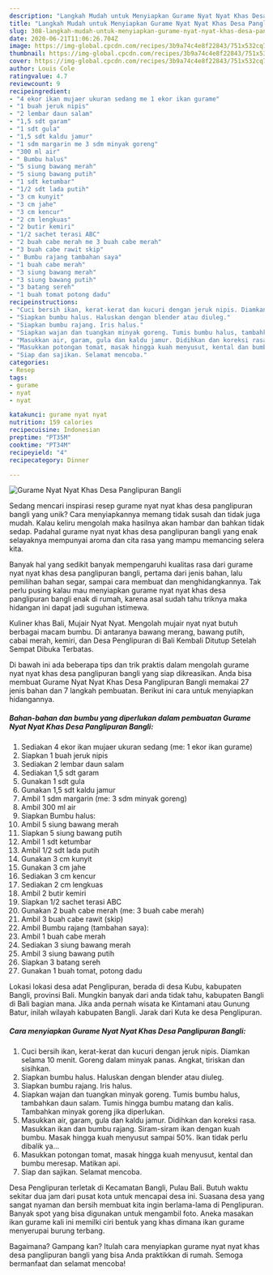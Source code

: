 ```yaml
---
description: "Langkah Mudah untuk Menyiapkan Gurame Nyat Nyat Khas Desa Panglipuran Bangli Anti Gagal"
title: "Langkah Mudah untuk Menyiapkan Gurame Nyat Nyat Khas Desa Panglipuran Bangli Anti Gagal"
slug: 308-langkah-mudah-untuk-menyiapkan-gurame-nyat-nyat-khas-desa-panglipuran-bangli-anti-gagal
date: 2020-06-21T11:06:26.704Z
image: https://img-global.cpcdn.com/recipes/3b9a74c4e8f22843/751x532cq70/gurame-nyat-nyat-khas-desa-panglipuran-bangli-foto-resep-utama.jpg
thumbnail: https://img-global.cpcdn.com/recipes/3b9a74c4e8f22843/751x532cq70/gurame-nyat-nyat-khas-desa-panglipuran-bangli-foto-resep-utama.jpg
cover: https://img-global.cpcdn.com/recipes/3b9a74c4e8f22843/751x532cq70/gurame-nyat-nyat-khas-desa-panglipuran-bangli-foto-resep-utama.jpg
author: Louis Cole
ratingvalue: 4.7
reviewcount: 9
recipeingredient:
- "4 ekor ikan mujaer ukuran sedang me 1 ekor ikan gurame"
- "1 buah jeruk nipis"
- "2 lembar daun salam"
- "1,5 sdt garam"
- "1 sdt gula"
- "1,5 sdt kaldu jamur"
- "1 sdm margarin me 3 sdm minyak goreng"
- "300 ml air"
- " Bumbu halus"
- "5 siung bawang merah"
- "5 siung bawang putih"
- "1 sdt ketumbar"
- "1/2 sdt lada putih"
- "3 cm kunyit"
- "3 cm jahe"
- "3 cm kencur"
- "2 cm lengkuas"
- "2 butir kemiri"
- "1/2 sachet terasi ABC"
- "2 buah cabe merah me 3 buah cabe merah"
- "3 buah cabe rawit skip"
- " Bumbu rajang tambahan saya"
- "1 buah cabe merah"
- "3 siung bawang merah"
- "3 siung bawang putih"
- "3 batang sereh"
- "1 buah tomat potong dadu"
recipeinstructions:
- "Cuci bersih ikan, kerat-kerat dan kucuri dengan jeruk nipis. Diamkan selama 10 menit. Goreng dalam minyak panas. Angkat, tiriskan dan sisihkan."
- "Siapkan bumbu halus. Haluskan dengan blender atau diuleg."
- "Siapkan bumbu rajang. Iris halus."
- "Siapkan wajan dan tuangkan minyak goreng. Tumis bumbu halus, tambahkan daun salam. Tumis hingga bumbu matang dan kalis. Tambahkan minyak goreng jika diperlukan."
- "Masukkan air, garam, gula dan kaldu jamur. Didihkan dan koreksi rasa. Masukkan ikan dan bumbu rajang. Siram-siram ikan dengan kuah bumbu. Masak hingga kuah menyusut sampai 50%. Ikan tidak perlu dibalik ya..."
- "Masukkan potongan tomat, masak hingga kuah menyusut, kental dan bumbu meresap. Matikan api."
- "Siap dan sajikan. Selamat mencoba."
categories:
- Resep
tags:
- gurame
- nyat
- nyat

katakunci: gurame nyat nyat 
nutrition: 159 calories
recipecuisine: Indonesian
preptime: "PT35M"
cooktime: "PT34M"
recipeyield: "4"
recipecategory: Dinner

---
```



![Gurame Nyat Nyat Khas Desa Panglipuran Bangli](https://img-global.cpcdn.com/recipes/3b9a74c4e8f22843/751x532cq70/gurame-nyat-nyat-khas-desa-panglipuran-bangli-foto-resep-utama.jpg)

Sedang mencari inspirasi resep gurame nyat nyat khas desa panglipuran bangli yang unik? Cara menyiapkannya memang tidak susah dan tidak juga mudah. Kalau keliru mengolah maka hasilnya akan hambar dan bahkan tidak sedap. Padahal gurame nyat nyat khas desa panglipuran bangli yang enak selayaknya mempunyai aroma dan cita rasa yang mampu memancing selera kita.

Banyak hal yang sedikit banyak mempengaruhi kualitas rasa dari gurame nyat nyat khas desa panglipuran bangli, pertama dari jenis bahan, lalu pemilihan bahan segar, sampai cara membuat dan menghidangkannya. Tak perlu pusing kalau mau menyiapkan gurame nyat nyat khas desa panglipuran bangli enak di rumah, karena asal sudah tahu triknya maka hidangan ini dapat jadi suguhan istimewa.

Kuliner khas Bali, Mujair Nyat Nyat. Mengolah mujair nyat nyat butuh berbagai macam bumbu. Di antaranya bawang merang, bawang putih, cabai merah, kemiri, dan Desa Penglipuran di Bali Kembali Ditutup Setelah Sempat Dibuka Terbatas.


Di bawah ini ada beberapa tips dan trik praktis dalam mengolah gurame nyat nyat khas desa panglipuran bangli yang siap dikreasikan. Anda bisa membuat Gurame Nyat Nyat Khas Desa Panglipuran Bangli memakai 27 jenis bahan dan 7 langkah pembuatan. Berikut ini cara untuk menyiapkan hidangannya.

<!--inarticleads1-->

##### Bahan-bahan dan bumbu yang diperlukan dalam pembuatan Gurame Nyat Nyat Khas Desa Panglipuran Bangli:

1. Sediakan 4 ekor ikan mujaer ukuran sedang (me: 1 ekor ikan gurame)
1. Siapkan 1 buah jeruk nipis
1. Sediakan 2 lembar daun salam
1. Sediakan 1,5 sdt garam
1. Gunakan 1 sdt gula
1. Gunakan 1,5 sdt kaldu jamur
1. Ambil 1 sdm margarin (me: 3 sdm minyak goreng)
1. Ambil 300 ml air
1. Siapkan  Bumbu halus:
1. Ambil 5 siung bawang merah
1. Siapkan 5 siung bawang putih
1. Ambil 1 sdt ketumbar
1. Ambil 1/2 sdt lada putih
1. Gunakan 3 cm kunyit
1. Gunakan 3 cm jahe
1. Sediakan 3 cm kencur
1. Sediakan 2 cm lengkuas
1. Ambil 2 butir kemiri
1. Siapkan 1/2 sachet terasi ABC
1. Gunakan 2 buah cabe merah (me: 3 buah cabe merah)
1. Ambil 3 buah cabe rawit (skip)
1. Ambil  Bumbu rajang (tambahan saya):
1. Ambil 1 buah cabe merah
1. Sediakan 3 siung bawang merah
1. Ambil 3 siung bawang putih
1. Siapkan 3 batang sereh
1. Gunakan 1 buah tomat, potong dadu


Lokasi lokasi desa adat Penglipuran, berada di desa Kubu, kabupaten Bangli, provinsi Bali. Mungkin banyak dari anda tidak tahu, kabupaten Bangli di Bali bagian mana. Jika anda pernah wisata ke Kintamani atau Gunung Batur, inilah wilayah kabupaten Bangli. Jarak dari Kuta ke desa Penglipuran. 

<!--inarticleads2-->

##### Cara menyiapkan Gurame Nyat Nyat Khas Desa Panglipuran Bangli:

1. Cuci bersih ikan, kerat-kerat dan kucuri dengan jeruk nipis. Diamkan selama 10 menit. Goreng dalam minyak panas. Angkat, tiriskan dan sisihkan.
1. Siapkan bumbu halus. Haluskan dengan blender atau diuleg.
1. Siapkan bumbu rajang. Iris halus.
1. Siapkan wajan dan tuangkan minyak goreng. Tumis bumbu halus, tambahkan daun salam. Tumis hingga bumbu matang dan kalis. Tambahkan minyak goreng jika diperlukan.
1. Masukkan air, garam, gula dan kaldu jamur. Didihkan dan koreksi rasa. Masukkan ikan dan bumbu rajang. Siram-siram ikan dengan kuah bumbu. Masak hingga kuah menyusut sampai 50%. Ikan tidak perlu dibalik ya...
1. Masukkan potongan tomat, masak hingga kuah menyusut, kental dan bumbu meresap. Matikan api.
1. Siap dan sajikan. Selamat mencoba.


Desa Penglipuran terletak di Kecamatan Bangli, Pulau Bali. Butuh waktu sekitar dua jam dari pusat kota untuk mencapai desa ini. Suasana desa yang sangat nyaman dan bersih membuat kita ingin berlama-lama di Penglipuran. Banyak spot yang bisa digunakan untuk mengambil foto. Aneka masakan ikan gurame kali ini memilki ciri bentuk yang khas dimana ikan gurame menyerupai burung terbang. 

Bagaimana? Gampang kan? Itulah cara menyiapkan gurame nyat nyat khas desa panglipuran bangli yang bisa Anda praktikkan di rumah. Semoga bermanfaat dan selamat mencoba!
